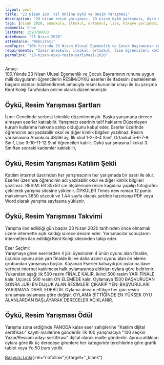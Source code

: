 ```yaml
---
layout: post
title: "23 Nisan 100. Yıl Online Öykü ve Resim Yarışması"
description: "23 nisan resim yarışması, 23 nisan öykü yarışması, öykü yaz, kent koleji"
tags: [nisan 2020, anaokulu, ilkokul, ortaokul, lise, hikaye yarışması, resim yarışması]
comments: true
lastDate: 1590786000    
dateHuman: "23 Nisan 2020" 
attendance: "Websitesi"
comTopic: "100.Yılında 23 Nisan Ulusal Egemenlik ve Çocuk Bayramının ruhu"
requirements: "İzmir anaokulu, ilkokul, ortaokul, lise öğrencileri katılabilir"
permalink: "23-nisan-oyku-resim-yarismasi-2020"
---
```


Amaç:  
100.Yılında 23 Nisan Ulusal Egemenlik ve Çocuk Bayramının ruhuna uygun milli duygularını öğrencilerin RESİM/ÖYKÜ eserleri ile ifadesini desteklemek başarılı olanları ödüllendirmek amacıyla resmi kurumlar onayı ile bu yarışma Kent Koleji Tarafından online olarak düzenlenmiştir.

## Öykü, Resim Yarışması Şartları
İzmir Genelinde serbest teknikle düzenlenmiştir. Başka yarışmada derece almayan eserler katılabilir. Yarışmacı eserinin telif haklarını Düzenleyen kurum kullanma hakkına sahip olduğunu kabul eder. Eserler üzerinde öğrencinin adı yazılabilir okul ve diğer kimlik bilgileri yazılmaz. Resim yarışmasına Anaokulu 48/66 ay, İlk okul 1-2-3-4 Sınıf, Ortaokul 5-6-7-8 Sınıf, Lise 9-10-11-12 Sınıf öğrencileri katılır. Oykü yarışmasına İlkokul 3. Sınıftan sonraki kademler katılabilir,

## Öykü, Resim Yarışması Katılım Şekli
Katılım internet üzerinden her yarışmacının her yarışmada bir eseri ile olur. Eserler üzerinde öğrencinin adı yazılabilir okul ve diğer kimlik bilgileri yazılmaz. RESİMLER 35x50 cm ölçülerinde resim kağıdına yapılıp fotoğrafını çekilerek yarışma sitesine yüklenir. ÖYKÜLER Times new roman 12 punto maksimum
3850 sözcük ve 1 A4 sayfa olacak şekilde hazırlanıp PDF veya Word olarak yarışma sayfasına yüklenir.

## Öykü, Resim Yarışması Takvimi
Yarışma ilan edildiği gün başlar 23 Nisan 2020 tarihinden önce olmamak üzere internette açık kaldığı sürece devam eder. Yarışmacılar sonuçlarını internetten ilan edildiği Kent Koleji sitesinden takip eder.

Eser Seçimi:  
Yarışmaya giren eserlerden 4 jüri üyesinden 4 ünün oyunu alan finalde, üçünün oyunu alan yarı finalde iki ve daha azının oyunu alan ön eleme grubundan yarışmaya boşlar. Kazanan Eserler katsayılı jüri oylarına ilave serbest internet katılımcısı halk oylamasında aldıkları oylara göre belirlenir. Yukarıdan
aşağı ilk 500 resim FİNALE KALIR. ikinci 500 resim YARI FİNALE kalır. Uçüncü 500 resim ON ELEMEDE kalır. Oylamaya 1500 BAŞVURUDAN SONRA JURi EN DlJşUK ALAN RESİMLERİ ÇIKARIP YENİ BAŞVURULARI YARIŞMAYA DAHİL EDEBİLİR. Oylama devam ettikçe her gün resim sıralaması oylamaya göre değişir.
OYLAMA BİTTİĞİNDE EN YÜKSEK OYU ALANLARDAN BAŞLAYARAK DERECELER AÇIKLANIR.

## Öykü, Resim Yarışması Ödül
Yarışma sona erdiğinde PANODA kalan eser sahiplerine "Katılım dijital sertifikası" kayıtlı maillerine gönderilir. İlk 100 yarışmacıya "100 seçkin Yazar/Ressam adayı sertifikası" dijital olarak maille gönderilir. Ayrıca aldıkları oylara göre ilk üç dereceye girenlere her kategoride tercihlerine göre grafik tablet veya Yo 50 burs verilir.

[Başvuru Linki](https://www.kentkoleji.com.tr/yarisma/?ref=edebiyatyarismalari.com){:rel="nofollow"}{:target="_blank"}
